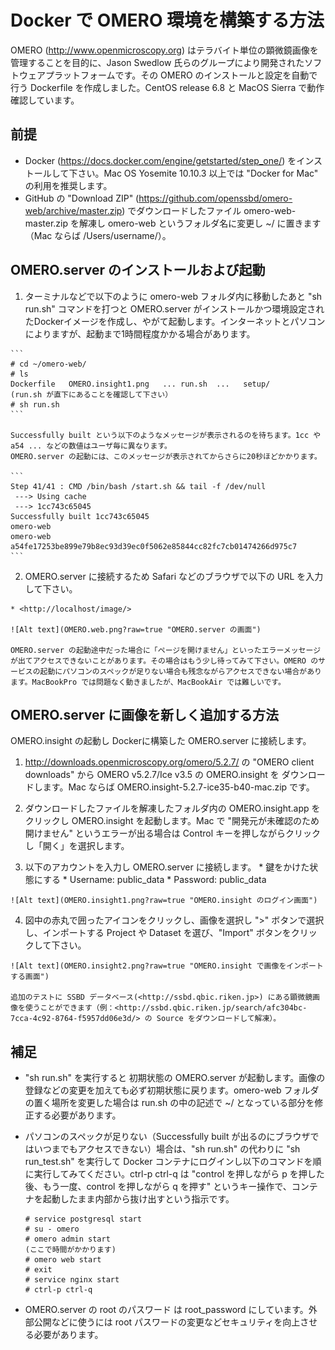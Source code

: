 # Docker で OMERO 環境を構築する方法

OMERO (<http://www.openmicroscopy.org>) はテラバイト単位の顕微鏡画像を管理することを目的に、Jason Swedlow 氏らのグループにより開発されたソフトウェアプラットフォームです。その OMERO のインストールと設定を自動で行う Dockerfile を作成しました。CentOS release 6.8 と MacOS Sierra で動作確認しています。

## 前提

* Docker (<https://docs.docker.com/engine/getstarted/step_one/>) をインストールして下さい。Mac OS Yosemite 10.10.3 以上では "Docker for Mac" の利用を推奨します。
* GitHub の "Download ZIP" (<https://github.com/openssbd/omero-web/archive/master.zip>) でダウンロードしたファイル omero-web-master.zip を解凍し omero-web というフォルダ名に変更し ~/ に置きます（Mac ならば /Users/username/）。

## OMERO.server のインストールおよび起動

  1. ターミナルなどで以下のように omero-web フォルダ内に移動したあと "sh run.sh" コマンドを打つと OMERO.server がインストールかつ環境設定されたDockerイメージを作成し、やがて起動します。インターネットとパソコンによりますが、起動まで1時間程度かかる場合があります。
  
    ```
    # cd ~/omero-web/
    # ls
    Dockerfile   OMERO.insight1.png   ... run.sh  ...   setup/
    (run.sh が直下にあることを確認して下さい）
    # sh run.sh
    ```
    
    Successfully built という以下のようなメッセージが表示されるのを待ちます。1cc や a54 ... などの数値はユーザ毎に異なります。
    OMERO.server の起動には、このメッセージが表示されてからさらに20秒ほどかかります。
    
    ```
    Step 41/41 : CMD /bin/bash /start.sh && tail -f /dev/null
     ---> Using cache
     ---> 1cc743c65045
    Successfully built 1cc743c65045
    omero-web
    omero-web
    a54fe17253be899e79b8ec93d39ec0f5062e85844cc82fc7cb01474266d975c7
    ```
    
  2. OMERO.server に接続するため Safari などのブラウザで以下の URL を入力して下さい。
  
    * <http://localhost/image/>
    
    ![Alt text](OMERO.web.png?raw=true "OMERO.server の画面")
    
    OMERO.server の起動途中だった場合に「ページを開けません」といったエラーメッセージが出てアクセスできないことがあります。その場合はもう少し待ってみて下さい。OMERO のサービスの起動にパソコンのスペックが足りない場合も残念ながらアクセスできない場合があります。MacBookPro では問題なく動きましたが、MacBookAir では難しいです。

## OMERO.server に画像を新しく追加する方法

OMERO.insight の起動し Dockerに構築した OMERO.server に接続します。

  1. <http://downloads.openmicroscopy.org/omero/5.2.7/> の "OMERO client downloads" から OMERO v5.2.7/Ice v3.5 の OMERO.insight を ダウンロードします。Mac ならば OMERO.insight-5.2.7-ice35-b40-mac.zip です。
    
  2. ダウンロードしたファイルを解凍したフォルダ内の OMERO.insight.app をクリックし OMERO.insight を起動します。Mac で "開発元が未確認のため開けません" というエラーが出る場合は Control キーを押しながらクリックし「開く」を選択します。
  
  3. 以下のアカウントを入力し OMERO.server に接続します。
    * 鍵をかけた状態にする
    * Username: public_data
    * Password: public_data

    ![Alt text](OMERO.insight1.png?raw=true "OMERO.insight のログイン画面")
    
  4. 図中の赤丸で囲ったアイコンをクリックし、画像を選択し ">" ボタンで選択し、インポートする Project や Dataset を選び、"Import" ボタンをクリックして下さい。
    
    ![Alt text](OMERO.insight2.png?raw=true "OMERO.insight で画像をインポートする画面")
    
    追加のテストに SSBD データベース(<http://ssbd.qbic.riken.jp>) にある顕微鏡画像を使うことができます（例：<http://ssbd.qbic.riken.jp/search/afc304bc-7cca-4c92-8764-f5957dd06e3d/> の Source をダウンロードして解凍）。

## 補足

* "sh run.sh" を実行すると 初期状態の OMERO.server が起動します。画像の登録などの変更を加えても必ず初期状態に戻ります。omero-web フォルダの置く場所を変更した場合は run.sh の中の記述で ~/ となっている部分を修正する必要があります。

* パソコンのスペックが足りない（Successfully built が出るのにブラウザではいつまでもアクセスできない）場合は、"sh run.sh" の代わりに "sh run_test.sh" を実行して Docker コンテナにログインし以下のコマンドを順に実行してみてください。ctrl-p ctrl-q は "control を押しながら p を押した後、もう一度、control を押しながら q を押す" というキー操作で、コンテナを起動したまま内部から抜け出すという指示です。

    ```
    # service postgresql start
    # su - omero
    # omero admin start
    (ここで時間がかかります)
    # omero web start
    # exit
    # service nginx start
    # ctrl-p ctrl-q
    ```
* OMERO.server の root のパスワード は root_password にしています。外部公開などに使うには root パスワードの変更などセキュリティを向上させる必要があります。
